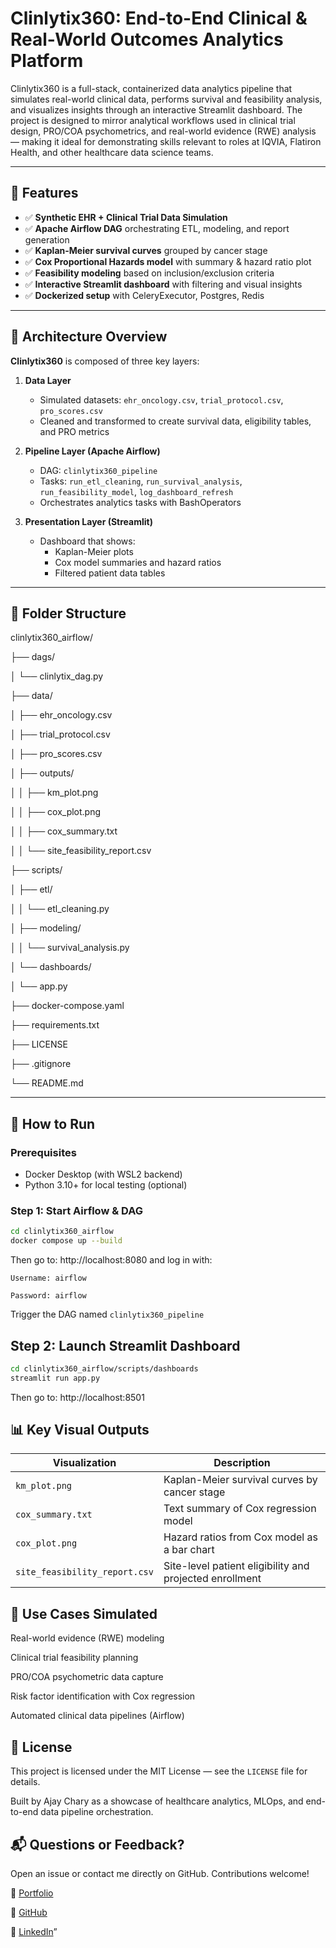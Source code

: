 # Clinlytix360: End-to-End Clinical & Real-World Outcomes Analytics Platform

Clinlytix360 is a full-stack, containerized data analytics pipeline that simulates real-world clinical data, performs survival and feasibility analysis, and visualizes insights through an interactive Streamlit dashboard. The project is designed to mirror analytical workflows used in clinical trial design, PRO/COA psychometrics, and real-world evidence (RWE) analysis — making it ideal for demonstrating skills relevant to roles at IQVIA, Flatiron Health, and other healthcare data science teams.

---

## 🚀 Features

- ✅ **Synthetic EHR + Clinical Trial Data Simulation**
- ✅ **Apache Airflow DAG** orchestrating ETL, modeling, and report generation
- ✅ **Kaplan-Meier survival curves** grouped by cancer stage
- ✅ **Cox Proportional Hazards model** with summary & hazard ratio plot
- ✅ **Feasibility modeling** based on inclusion/exclusion criteria
- ✅ **Interactive Streamlit dashboard** with filtering and visual insights
- ✅ **Dockerized setup** with CeleryExecutor, Postgres, Redis

---

## 🧠 Architecture Overview

**Clinlytix360** is composed of three key layers:

1. **Data Layer**
   - Simulated datasets: `ehr_oncology.csv`, `trial_protocol.csv`, `pro_scores.csv`
   - Cleaned and transformed to create survival data, eligibility tables, and PRO metrics

2. **Pipeline Layer (Apache Airflow)**
   - DAG: `clinlytix360_pipeline`
   - Tasks: `run_etl_cleaning`, `run_survival_analysis`, `run_feasibility_model`, `log_dashboard_refresh`
   - Orchestrates analytics tasks with BashOperators

3. **Presentation Layer (Streamlit)**
   - Dashboard that shows:
     - Kaplan-Meier plots
     - Cox model summaries and hazard ratios
     - Filtered patient data tables

---

## 📁 Folder Structure

clinlytix360_airflow/

├── dags/

│ └── clinlytix_dag.py

├── data/

│ ├── ehr_oncology.csv

│ ├── trial_protocol.csv

│ ├── pro_scores.csv

│ ├── outputs/

│ │ ├── km_plot.png

│ │ ├── cox_plot.png

│ │ ├── cox_summary.txt

│ │ └── site_feasibility_report.csv

├── scripts/

│ ├── etl/

│ │ └── etl_cleaning.py

│ ├── modeling/

│ │ └── survival_analysis.py

│ └── dashboards/

│ └── app.py

├── docker-compose.yaml

├── requirements.txt

├── LICENSE

├── .gitignore

└── README.md



---

## 🔧 How to Run

### Prerequisites
- Docker Desktop (with WSL2 backend)
- Python 3.10+ for local testing (optional)

### Step 1: Start Airflow & DAG
```bash
cd clinlytix360_airflow
docker compose up --build
```

Then go to: http://localhost:8080 and log in with:
```
Username: airflow

Password: airflow
```

Trigger the DAG named ```clinlytix360_pipeline```

## Step 2: Launch Streamlit Dashboard
``` bash
cd clinlytix360_airflow/scripts/dashboards
streamlit run app.py
```

Then go to: http://localhost:8501


## 📊 Key Visual Outputs

| Visualization                 | Description                                             |
| ----------------------------- | ------------------------------------------------------- |
| `km_plot.png`                 | Kaplan-Meier survival curves by cancer stage            |
| `cox_summary.txt`             | Text summary of Cox regression model                    |
| `cox_plot.png`                | Hazard ratios from Cox model as a bar chart             |
| `site_feasibility_report.csv` | Site-level patient eligibility and projected enrollment |


## 🧪 Use Cases Simulated

Real-world evidence (RWE) modeling

Clinical trial feasibility planning

PRO/COA psychometric data capture

Risk factor identification with Cox regression

Automated clinical data pipelines (Airflow)


## 📜 License

This project is licensed under the MIT License — see the ```LICENSE``` file for details.


Built by Ajay Chary as a showcase of healthcare analytics, MLOps, and end-to-end data pipeline orchestration.




## 📬 Questions or Feedback?
Open an issue or contact me directly on GitHub. Contributions welcome!

🔗 [Portfolio](https://ajaychary06.github.io/Portfolio/) 

🐍 [GitHub](https://github.com/ajaychary06) 

💼 [LinkedIn](https://www.linkedin.com/in/ajaychary-kandukuri-053a5a25a/)”




